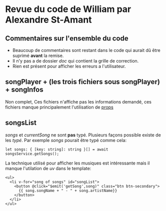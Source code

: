 # Revue du code de William par Alexandre St-Amant

## Commentaires sur l'ensemble du code

- Beaucoup de commentaires sont restant dans le code qui aurait dû être suprimé **avant** la remise. 
- Il n'y pas a de dossier *doc* qui contient la grille de correction. 
- Rien est présent pour afficher les erreurs a l'utilisateur. 

## songPlayer + (les trois fichiers sous songPlayer) + songInfos

Non complet, Ces fichiers n'affiche pas les informations demandé, ces fichiers manque principalement l'utilisation de [props](https://vuejs.org/guide/components/props.html)

## songsList

*songs* et *currentSong* ne sont **pas** typé. Plusieurs façons possible existe de les *typé*. Par exemple *songs* pourait être typé comme cela: 

```ts{}
let songs: { [key: string]: string }[] = await songsService.getSongs();
```

La technique utilisé pour afficher les musiques est intéressante mais il manque l'utilation de *uv* dans le template:

```template{}
<ul>
  <li v-for="song of songs" id="songList">
    <button @click="$emit('getSong',song)" class="btn btn-secondary">
      {{ song.songName + " - " + song.artistName}}
    </button>
  </li>
</ul>
```
